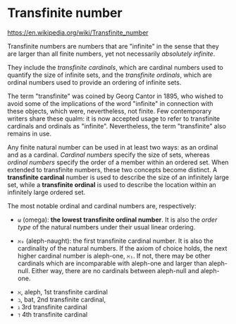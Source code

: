 # Transfinite number

https://en.wikipedia.org/wiki/Transfinite_number

Transfinite numbers are numbers that are "infinite" in the sense that they are larger than all finite numbers, yet not necessarily *absolutely infinite*.

They include the *transfinite cardinals*, which are cardinal numbers used to quantify the size of infinite sets, and the *transfinite ordinals*, which are ordinal numbers used to provide an ordering of infinite sets.

The term "transfinite" was coined by Georg Cantor in 1895, who wished to avoid some of the implications of the word "infinite" in connection with these objects, which were, nevertheless, not finite. Few contemporary writers share these qualm: it is now accepted usage to refer to transfinite cardinals and ordinals as "infinite". Nevertheless, the term "transfinite" also remains in use.

Any finite natural number can be used in at least two ways: as an ordinal and as a cardinal. *Cardinal numbers* specify the size of sets, whereas *ordinal numbers* specify the order of a member within an ordered set. When extended to transfinite numbers, these two concepts become distinct. A **transfinite cardinal** number is used to describe the size of an infinitely large set, while a **transfinite ordinal** is used to describe the location within an infinitely large ordered set.

The most notable ordinal and cardinal numbers are, respectively:

* `ω` (omega): **the lowest transfinite ordinal number**. It is also the *order type* of the natural numbers under their usual linear ordering.

* `ℵ₀` (aleph-naught): the first transfinite cardinal number. It is also the cardinality of the natural numbers. If the axiom of choice holds, the next higher cardinal number is aleph-one, `ℵ₁`. If not, there may be other cardinals which are incomparable with aleph-one and larger than aleph-null. Either way, there are no cardinals between aleph-null and aleph-one.


- `ℵ`, aleph, 1st transfinite cardinal
- `ℶ`, bat, 2nd transfinite cardinal, 
- `ℷ` 3rd transfinite cardinal
- `ℸ` 4th transfinite cardinal
